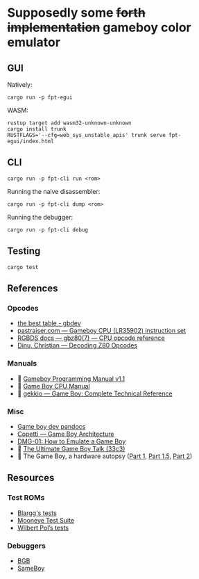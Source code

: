 # Supposedly some ~~forth implementation~~ gameboy color emulator

## GUI

Natively:

`cargo run -p fpt-egui`

WASM:
```
rustup target add wasm32-unknown-unknown
cargo install trunk
RUSTFLAGS='--cfg=web_sys_unstable_apis' trunk serve fpt-egui/index.html
```

## CLI

`cargo run -p fpt-cli run <rom>`

Running the naive disassembler:

`cargo run -p fpt-cli dump <rom>`

Running the debugger:

`cargo run -p fpt-cli debug`

## Testing

`cargo test`

## References

### Opcodes

- [the best table - gbdev](https://gbdev.io/gb-opcodes/optables/)
- [pastraiser.com — Gameboy CPU (LR35902) instruction set](https://www.pastraiser.com/cpu/gameboy/gameboy_opcodes.html)
- [RGBDS docs — gbz80(7) — CPU opcode reference](https://rgbds.gbdev.io/docs/v0.6.1/gbz80.7/)
- [Dinu, Christian — Decoding Z80 Opcodes](http://z80.info/decoding.htm)

### Manuals

- :book: [Gameboy Programming Manual v1.1](https://ia803208.us.archive.org/9/items/GameBoyProgManVer1.1/GameBoyProgManVer1.1.pdf)
- :book: [Game Boy CPU Manual](http://marc.rawer.de/Gameboy/Docs/GBCPUman.pdf)
- :book: [gekkio — Game Boy: Complete Technical Reference](https://gekkio.fi/files/gb-docs/gbctr.pdf)

### Misc

- [Game boy dev pandocs](https://gbdev.io/pandocs/)
- [Copetti — Game Boy Architecture](https://www.copetti.org/writings/consoles/game-boy/)
- [DMG-01: How to Emulate a Game Boy](https://rylev.github.io/DMG-01/public/book/cpu/introduction.html)
- :movie_camera: [The Ultimate Game Boy Talk (33c3)](https://www.youtube.com/watch?v=HyzD8pNlpwI)
- :movie_camera: The Game Boy, a hardware autopsy
  ([Part 1](https://www.youtube.com/watch?v=RZUDEaLa5Nw),
  [Part 1.5](https://www.youtube.com/watch?v=t0V-D2YMhrs),
  [Part 2](https://www.youtube.com/watch?v=ecTQVa42sJc))

## Resources

### Test ROMs

- [Blargg's tests](https://gbdev.gg8.se/wiki/articles/Test_ROMs)
- [Mooneye Test Suite](https://github.com/Gekkio/mooneye-test-suite/tree/main)
- [Wilbert Pol’s tests](https://github.com/wilbertpol/mooneye-gb/tree/master/tests/acceptance)

### Debuggers

- [BGB](https://bgb.bircd.org/)
- [SameBoy](https://sameboy.github.io/)
